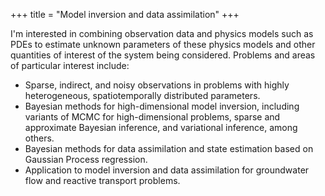 +++
title = "Model inversion and data assimilation"
+++

I'm interested in combining observation data and physics models such as PDEs to estimate unknown parameters of these physics models and other quantities of interest of the system being considered. Problems and areas of particular interest include:

- Sparse, indirect, and noisy observations in problems with highly heterogeneous, spatiotemporally distributed parameters.
- Bayesian methods for high-dimensional model inversion, including variants of MCMC for high-dimensional problems, sparse and approximate Bayesian inference, and variational inference, among others.
- Bayesian methods for data assimilation and state estimation based on Gaussian Process regression.
- Application to model inversion and data assimilation for groundwater flow and reactive transport problems.
